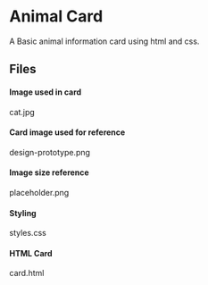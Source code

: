 
# Animal Card

A Basic animal information card using html and css.


## Files

#### Image used in card

cat.jpg

#### Card image used for reference

design-prototype.png

#### Image size reference

placeholder.png

#### Styling

styles.css

#### HTML Card

card.html
